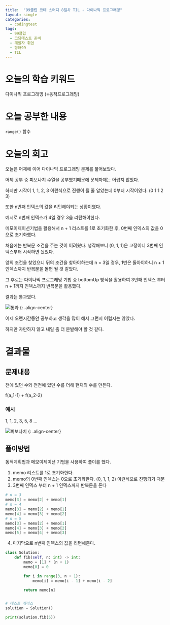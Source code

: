 ```yaml
---
title:  "99클럽 코테 스터디 8일차 TIL - 다이나믹 프로그래밍"
layout: single
categories:
  - codingtest
tags:
  - 99클럽
  - 코딩테스트 준비
  - 개발자 취업
  - 항해99
  - TIL
---
```


# 오늘의 학습 키워드 
다이나믹 프로그래밍 (=동적프로그래밍)

# 오늘 공부한 내용
`range()` 함수

# 오늘의 회고
오늘은 어제에 이어 다이나믹 프로그래밍 문제를 풀어보았다.

어제 공부 중 피보나치 수열을 공부했기때문에 문제자체는 어렵지 않았다.

하지만 시작이 1, 1, 2, 3 이런식으로 진행이 될 줄 알았는데 0부터 시작이였다. (0 1 1 2 3)

또한 n번째 인덱스의 값을 리턴해야되는 상황이였다. 

예시로 n번째 인덱스가 4일 경우 3을 리턴해야한다.

메모이제이션기법을 활용해서 n + 1 리스트를 1로 초기화한 후, 0번째 인덱스의 값을 0으로 초기화했다.

처음에는 반복문 조건을 주는 것이 어려웠다. 생각해보니 (0, 1, 1)은 고정이니 3번째 인덱스부터 시작하면 됬었다.

앞의 조건을 찾았으니 뒤의 조건을 찾아야하는데 n = 3일 경우, 1번은 돌아야하니 n + 1인덱스까지 반복문을 돌면 될 것 같았다.

그 후로는 다이나믹 프로그래밍 기법 중 bottomUp 방식을 활용하여 3번째 인덱스 부터 n + 1까지 인덱스까지 반복문을 활용했다.

결과는 통과였다.

![통과](https://github.com/kimhyunso/sail-99_withPython/assets/87798982/1f9194a0-e74f-4491-93aa-36d58c859510)
{: .align-center}

어제 오랜시간동안 공부하고 생각을 많이 해서 그런지 어렵지는 않았다.

하지만 자만하지 않고 내일 좀 더 분발해야 할 것 같다.

# 결과물
## 문제내용
전에 있던 수와 전전에 있던 수를 더해 현재의 수를 만든다.

f(a_1-1) + f(a_2-2)

### 예시
1, 1, 2, 3, 5, 8 ...

![피보나치](https://github.com/kimhyunso/sail-99_withPython/assets/87798982/1494ccb9-518a-41ff-b60c-92c2d0e81dca)
{: .align-center}

## 풀이방법
동적계획법과 메모이제이션 기법을 사용하여 풀이를 했다.

1. memo 리스트를 1로 초기화한다.
2. memo의 0번째 인덱스는 0으로 초기화한다. (0, 1, 1, 2) 이런식으로 진행되기 때문
3. 3번째 인덱스 부터 n + 1 인덱스까지 반복문을 돈다 

```python
# n = 3
memo[3] = memo[2] + memo[1]
# n = 4
memo[3] = memo[2] + memo[1]
memo[4] = memo[3] + memo[2]
# n = 5
memo[3] = memo[2] + memo[1]
memo[4] = memo[3] + memo[2]
memo[5] = memo[4] + memo[3]
```
4. 마지막으로 n번째 인덱스의 값을 리턴해준다.


```python
class Solution:
    def fib(self, n: int) -> int:
        memo = [1] * (n + 1)
        memo[0] = 0

        for i in range(3, n + 1):
            memo[i] = memo[i - 1] + memo[i - 2]

        return memo[n] 


# 테스트 케이스
solution = Solution()

print(solution.fib(5))
```

















